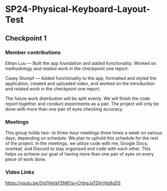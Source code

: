 # SP24-Physical-Keyboard-Layout-Test
## Checkpoint 1
### Member contributions
Ethan Luu — Built the app foundation and added functionality. Worked on methodology and related work in the checkpoint one report.

Casey Stumpf — Added functionality to the app, formatted and styled the application, created and uploaded video, and worked on the introduction and related work in the checkpoint one report.

The future work distribution will be split evenly. We will finish the code report together and conduct experiments as a pair.  The project will only be done with more than one pair of eyes checking accuracy.
### Meetings
This group holds two- to three-hour meetings three times a week on various days, depending on schedule. We plan to uphold this schedule for the rest of the project.  In the meetings, we utilize code with me, Google Docs, overleaf, and Discord to stay organized and code with each other.  This helps us achieve our goal of having more than one pair of eyes on every piece of work done.  

### Video Links
https://youtu.be/Og1YeVaY5N8?si=ChbgJsTDVrHg9uDS
